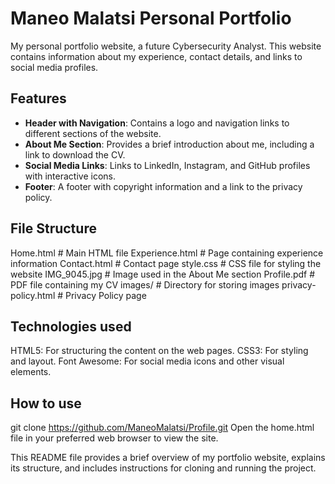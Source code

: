 # Maneo Malatsi Personal Portfolio

My personal portfolio website, a future Cybersecurity Analyst. This website contains information about my experience, contact details, and links to social media profiles.

## Features

- **Header with Navigation**: Contains a logo and navigation links to different sections of the website.
- **About Me Section**: Provides a brief introduction about me, including a link to download the CV.
- **Social Media Links**: Links to LinkedIn, Instagram, and GitHub profiles with interactive icons.
- **Footer**: A footer with copyright information and a link to the privacy policy.

## File Structure

Home.html        # Main HTML file
Experience.html   # Page containing experience information
Contact.html      # Contact page
style.css         # CSS file for styling the website
IMG_9045.jpg      # Image used in the About Me section
Profile.pdf       # PDF file containing my CV
images/           # Directory for storing images
privacy-policy.html # Privacy Policy page

## Technologies used

HTML5: For structuring the content on the web pages.
CSS3: For styling and layout.
Font Awesome: For social media icons and other visual elements.

## How to use

git clone https://github.com/ManeoMalatsi/Profile.git
Open the home.html file in your preferred web browser to view the site.


This README file provides a brief overview of my portfolio website, explains its structure, and includes instructions for cloning and running the project.

